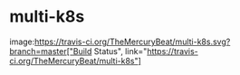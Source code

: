# multi-k8s
image:https://travis-ci.org/TheMercuryBeat/multi-k8s.svg?branch=master["Build Status", link="https://travis-ci.org/TheMercuryBeat/multi-k8s"]